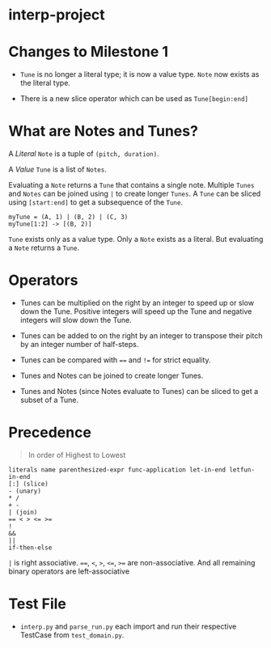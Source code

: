 # interp-project

# Changes to Milestone 1

- `Tune` is no longer a literal type; it is now a value type. `Note` now exists
  as the literal type.

- There is a new slice operator which can be used as `Tune[begin:end]`

# What are Notes and Tunes?

A <em>Literal</em> `Note` is a tuple of `(pitch, duration)`.

A <em>Value</em> `Tune` is a list of `Notes`.

Evaluating a `Note` returns a `Tune` that contains a single note. Multiple `Tunes`
and `Notes` can be joined using `|` to create longer `Tunes`. A `Tune` can be
sliced using `[start:end]` to get a subsequence of the `Tune`.

```
myTune = (A, 1) | (B, 2) | (C, 3)
myTune[1:2] -> [(B, 2)]
```

`Tune` exists only as a value type. Only a `Note` exists as a literal. But
evaluating a `Note` returns a `Tune`.

# Operators

- Tunes can be multiplied on the right by an integer to speed up or slow down the
  Tune. Positive integers will speed up the Tune and negative integers will slow
  down the Tune.

- Tunes can be added to on the right by an integer to transpose their pitch
  by an integer number of half-steps.

- Tunes can be compared with `==` and `!=` for strict equality.

- Tunes and Notes can be joined to create longer Tunes.

- Tunes and Notes (since Notes evaluate to Tunes) can be sliced to get a subset 
  of a Tune.

# Precedence

> In order of Highest to Lowest

```
literals name parenthesized-expr func-application let-in-end letfun-in-end
[:] (slice)
- (unary)
* /
+ -
| (join)
== < > <= >=
!
&&
||
if-then-else
```

`|` is right associative. `==`, `<`, `>`, `<=`, `>=` are non-associative.
And all remaining binary operators are left-associative

# Test File

- `interp.py` and `parse_run.py` each import and run their respective TestCase
  from `test_domain.py`.
